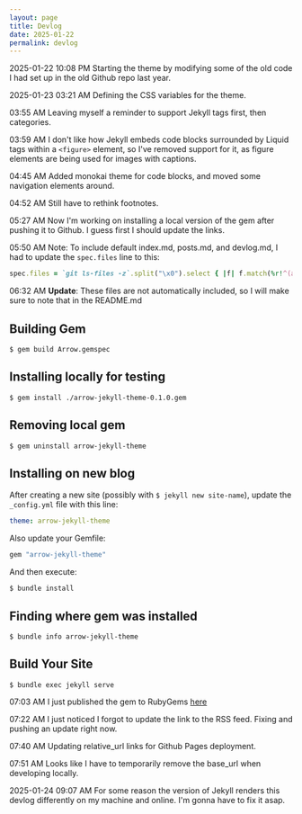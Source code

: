 ```yaml
---
layout: page
title: Devlog
date: 2025-01-22
permalink: devlog
---
```


<time class="timestamp--date">2025-01-22</time>
<time class="timestamp--time">10:08 PM</time>
Starting the theme by modifying some of the old code I had set up in the old Github repo last year.


<time class="timestamp--date">2025-01-23</time>
<time class="timestamp--time">03:21 AM</time>
Defining the CSS variables for the theme.

<time class="timestamp--time">03:55 AM</time>
Leaving myself a reminder to support Jekyll tags first, then categories.

<time class="timestamp--time">03:59 AM</time>
I don't like how Jekyll embeds code blocks surrounded by Liquid tags within a `<figure>` element, so I've removed support for it, as figure elements are being used for images with captions.
    
<time class="timestamp--time">04:45 AM</time>
Added monokai theme for code blocks, and moved some navigation elements around.

<time class="timestamp--time">04:52 AM</time>
Still have to rethink footnotes.

<time class="timestamp--time">05:27 AM</time>
Now I'm working on installing a local version of the gem after pushing it to Github. I guess first I should update the links.

<time class="timestamp--time">05:50 AM</time>
Note: To include default index.md, posts.md, and devlog.md, I had to update the `spec.files` line to this:

```ruby
spec.files = `git ls-files -z`.split("\x0").select { |f| f.match(%r!^(assets|_data|_layouts|_includes|_sass|LICENSE|README|_config\.yml|Devlog\.md|index\.md|posts\.md)!i) }
```

<time class="timestamp--time">06:32 AM</time>
**Update**: These files are not automatically included, so I will make sure to note that in the README.md

## Building Gem

```shell
$ gem build Arrow.gemspec
```

## Installing locally for testing

```shell
$ gem install ./arrow-jekyll-theme-0.1.0.gem
```

## Removing local gem

```shell
$ gem uninstall arrow-jekyll-theme
```

## Installing on new blog

After creating a new site (possibly with `$ jekyll new site-name`), update the `_config.yml` file with this line:

```yaml
theme: arrow-jekyll-theme
```

Also update your Gemfile:

```ruby
gem "arrow-jekyll-theme"
```

And then execute:

```shell
$ bundle install
```

## Finding where gem was installed

```shell
$ bundle info arrow-jekyll-theme 
```

## Build Your Site

```shell
$ bundle exec jekyll serve
```

<time class="timestamp--time">07:03 AM</time>
I just published the gem to RubyGems [here](https://rubygems.org/gems/arrow-jekyll-theme)


<time class="timestamp--time">07:22 AM</time>
I just noticed I forgot to update the link to the RSS feed. Fixing and pushing an update right now.

<time class="timestamp--time">07:40 AM</time>
Updating relative_url links for Github Pages deployment.

<time class="timestamp--time">07:51 AM</time>
Looks like I have to temporarily remove the base_url when developing locally.

<time class="timestamp--date">2025-01-24</time>
<time class="timestamp--time">09:07 AM</time>
For some reason the version of Jekyll renders this devlog differently on my machine and online. I'm gonna have to fix it asap.